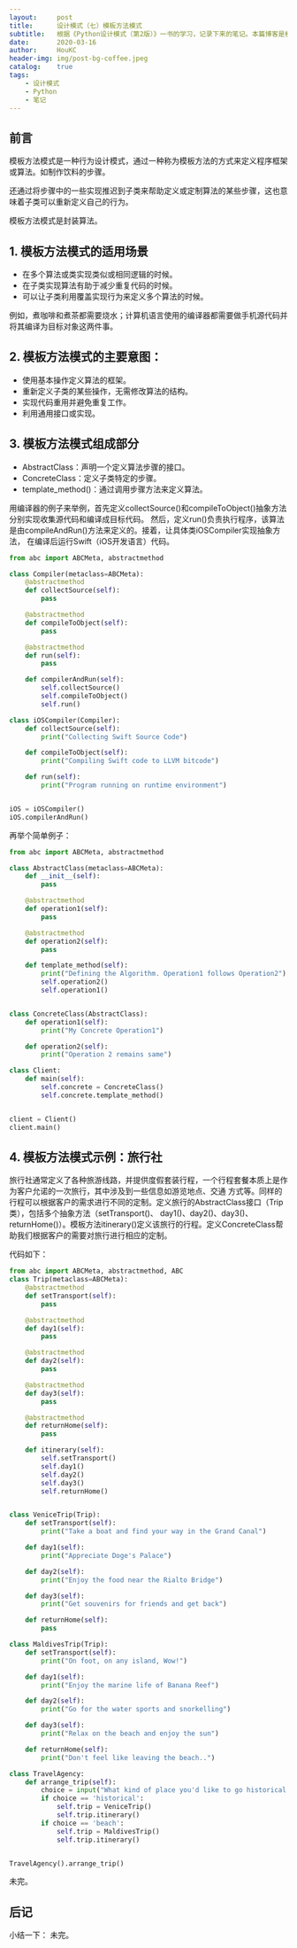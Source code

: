 ```yaml
---
layout:     post
title:      设计模式（七）模板方法模式
subtitle:   根据《Python设计模式（第2版）》一书的学习，记录下来的笔记。本篇博客是模板方法模式，是一种行为型模式。
date:       2020-03-16
author:     HouKC
header-img: img/post-bg-coffee.jpeg
catalog:    true
tags:
    - 设计模式
    - Python
    - 笔记
---
```


## 前言
模板方法模式是一种行为设计模式，通过一种称为模板方法的方式来定义程序框架或算法。如制作饮料的步骤。

还通过将步骤中的一些实现推迟到子类来帮助定义或定制算法的某些步骤，这也意味着子类可以重新定义自己的行为。

模板方法模式是封装算法。

## 1. 模板方法模式的适用场景
- 在多个算法或类实现类似或相同逻辑的时候。
- 在子类实现算法有助于减少重复代码的时候。
- 可以让子类利用覆盖实现行为来定义多个算法的时候。

例如，煮咖啡和煮茶都需要烧水；计算机语言使用的编译器都需要做手机源代码并将其编译为目标对象这两件事。

## 2. 模板方法模式的主要意图：
- 使用基本操作定义算法的框架。
- 重新定义子类的某些操作，无需修改算法的结构。
- 实现代码重用并避免重复工作。
- 利用通用接口或实现。

## 3. 模板方法模式组成部分
- AbstractClass：声明一个定义算法步骤的接口。
- ConcreteClass：定义子类特定的步骤。
- template_method()：通过调用步骤方法来定义算法。

用编译器的例子来举例，首先定义collectSource()和compileToObject()抽象方法分别实现收集源代码和编译成目标代码。
然后，定义run()负责执行程序，该算法是由compileAndRun()方法来定义的。接着，让具体类iOSCompiler实现抽象方法，
在编译后运行Swift（iOS开发语言）代码。
```python
from abc import ABCMeta, abstractmethod

class Compiler(metaclass=ABCMeta):
    @abstractmethod
    def collectSource(self):
        pass

    @abstractmethod
    def compileToObject(self):
        pass

    @abstractmethod
    def run(self):
        pass

    def compilerAndRun(self):
        self.collectSource()
        self.compileToObject()
        self.run()

class iOSCompiler(Compiler):
    def collectSource(self):
        print("Collecting Swift Source Code")

    def compileToObject(self):
        print("Compiling Swift code to LLVM bitcode")

    def run(self):
        print("Program running on runtime environment")


iOS = iOSCompiler()
iOS.compilerAndRun()
```

再举个简单例子：
```python
from abc import ABCMeta, abstractmethod

class AbstractClass(metaclass=ABCMeta):
    def __init__(self):
        pass

    @abstractmethod
    def operation1(self):
        pass

    @abstractmethod
    def operation2(self):
        pass

    def template_method(self):
        print("Defining the Algorithm. Operation1 follows Operation2")
        self.operation2()
        self.operation1()


class ConcreteClass(AbstractClass):
    def operation1(self):
        print("My Concrete Operation1")

    def operation2(self):
        print("Operation 2 remains same")

class Client:
    def main(self):
        self.concrete = ConcreteClass()
        self.concrete.template_method()


client = Client()
client.main()
```

## 4. 模板方法模式示例：旅行社
旅行社通常定义了各种旅游线路，并提供度假套装行程，一个行程套餐本质上是作为客户允诺的一次旅行，其中涉及到一些信息如游览地点、交通
方式等。同样的行程可以根据客户的需求进行不同的定制。定义旅行的AbstractClass接口（Trip类），包括多个抽象方法（setTransport()、
day1()、day2()、day3()、returnHome()）。模板方法itinerary()定义该旅行的行程。定义ConcreteClass帮助我们根据客户的需要对旅行进行相应的定制。

代码如下：
```python
from abc import ABCMeta, abstractmethod, ABC
class Trip(metaclass=ABCMeta):
    @abstractmethod
    def setTransport(self):
        pass

    @abstractmethod
    def day1(self):
        pass

    @abstractmethod
    def day2(self):
        pass

    @abstractmethod
    def day3(self):
        pass

    @abstractmethod
    def returnHome(self):
        pass

    def itinerary(self):
        self.setTransport()
        self.day1()
        self.day2()
        self.day3()
        self.returnHome()


class VeniceTrip(Trip):
    def setTransport(self):
        print("Take a boat and find your way in the Grand Canal")

    def day1(self):
        print("Appreciate Doge's Palace")

    def day2(self):
        print("Enjoy the food near the Rialto Bridge")

    def day3(self):
        print("Get souvenirs for friends and get back")

    def returnHome(self):
        pass

class MaldivesTrip(Trip):
    def setTransport(self):
        print("On foot, on any island, Wow!")

    def day1(self):
        print("Enjoy the marine life of Banana Reef")

    def day2(self):
        print("Go for the water sports and snorkelling")

    def day3(self):
        print("Relax on the beach and enjoy the sun")

    def returnHome(self):
        print("Don't feel like leaving the beach..")

class TravelAgency:
    def arrange_trip(self):
        choice = input("What kind of place you'd like to go historical or a beach?")
        if choice == 'historical':
            self.trip = VeniceTrip()
            self.trip.itinerary()
        if choice == 'beach':
            self.trip = MaldivesTrip()
            self.trip.itinerary()


TravelAgency().arrange_trip()
```

未完。


## 后记
小结一下：
未完。

